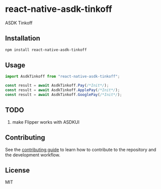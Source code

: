 # react-native-asdk-tinkoff

ASDK Tinkoff

## Installation

```sh
npm install react-native-asdk-tinkoff
```

## Usage

```js
import AsdkTinkoff from "react-native-asdk-tinkoff";

const result = await AsdkTinkoff.Pay(/*Init*/);
const result = await AsdkTinkoff.ApplePay(/*Init*/);
const result = await AsdkTinkoff.GooglePay(/*Init*/);
```

## TODO
1) make Flipper works with ASDKUI

## Contributing

See the [contributing guide](CONTRIBUTING.md) to learn how to contribute to the repository and the development workflow.

## License

MIT
